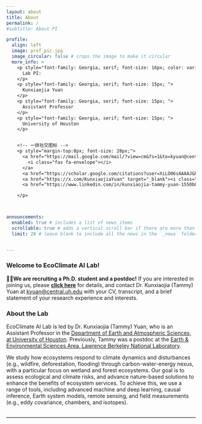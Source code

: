```yaml
---
layout: about
title: About
permalink: /
#subtitle: About PI

profile:
  align: left
  image: prof_pic.jpg
  image_circular: false # crops the image to make it circular
  more_info: >
    <p style="font-family: Georgia, serif; font-size: 16px; color: var(--global-theme-color);">
      Lab PI: 
    </p>
    <p style="font-family: Georgia, serif; font-size: 15px; ">
      Kunxiaojia Yuan
    </p>
    <p style="font-family: Georgia, serif; font-size: 15px; ">
      Assistant Professor
    </p>
    <p style="font-family: Georgia, serif; font-size: 15px; ">
      University of Houston
    </p>


    <!-- 一排社交图标 -->
    <p style="margin-top:8px; font-size: 28px;">
      <a href="https://mail.google.com/mail/?view=cm&fs=1&to=kyuan@central.uh.edu" target="_blank" rel="noopener">
        <i class="fas fa-envelope"></i>
      </a>
      <a href="https://scholar.google.com/citations?user=XiLO06sAAAAJ&hl=en&oi=ao" target="_blank"><i class="ai ai-google-scholar"></i></a>
      <a href="https://x.com/KunxiaojiaYuan" target="_blank"><i class="fab fa-x-twitter"></i></a>
      <a href="https://www.linkedin.com/in/kunxiaojia-tammy-yuan-1550b01aa/" target="_blank"><i class="fab fa-linkedin"></i></a>

    </p>



announcements:
  enabled: true # includes a list of news items
  scrollable: true # adds a vertical scroll bar if there are more than 3 news items
  limit: 20 # leave blank to include all the news in the `_news` folder


---
```



### Welcome to EcoClimate AI Lab! 

📢📢**We are recruiting a Ph.D. student and a postdoc!**  If you are interested in joining us, please **[click here](https://ecoai-yuanlab.github.io/teaching/)** for details, and contact Dr. Kunxiaojia (Tammy) Yuan at <u>kyuan@central.uh.edu</u> with your CV, transcript, and a brief statement of your research experience and interests.

### About the Lab

EcoClimate AI Lab is led by Dr. Kunxiaojia (Tammy) Yuan, who is an Assistant Professor in the [Department of Earth and Atmospheric Sciences, at University of Houston](https://www.uh.edu/nsm/earth-atmospheric/). Previously, Tammy was a postdoc at the [Earth & Environmental Sciences Area, Lawrence Berkeley National Laboratory](https://eesa.lbl.gov/). 

We study how ecosystems respond to climate dynamics and disturbances (e.g., wildfire, deforestation, flooding) through carbon-water-energy nexus, with a particular focus on wetland and forest ecosystems. Our goal is to assess ecological and climate risks, and advance nature-based solutions to enhance the benefits of ecosystem services. To achieve this, we use a range of tools, including advanced machine and deep learning, causal inference, Earth system models, remote sensing, and field measurements (e.g., eddy covariance, chambers, and isotopes).


<hr style="margin: 30px 0 20px 0; border: 0; border-top: 2px solid #ccc;" />

<style>
  /* 只影响本页的个人头像 */
  .profile img {
    max-width: 350px;   /* 桌面端最大宽度 */
    width: 90%;         /* 再保险地限制一下相对宽度 */
    height: auto;
  }
  /* 手机端更小一点 */
  @media (max-width: 768px) {
    .profile img {
      max-width: 160px;
      width: 70%;
    }
  }
</style>




